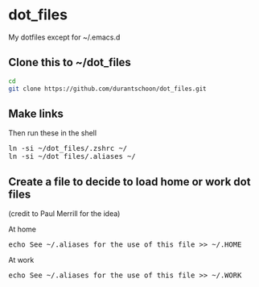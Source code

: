 # dot_files
My dotfiles except for ~/.emacs.d

## Clone this to ~/dot_files

```sh
cd
git clone https://github.com/durantschoon/dot_files.git
```

## Make links

Then run these in the shell

<pre>
ln -si ~/dot_files/.zshrc ~/
ln -si ~/dot_files/.aliases ~/
</pre>

## Create a file to decide to load home or work dot files

(credit to Paul Merrill for the idea)

At home
<pre>
echo See ~/.aliases for the use of this file >> ~/.HOME
</pre>

At work
<pre>
echo See ~/.aliases for the use of this file >> ~/.WORK
</pre>
